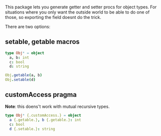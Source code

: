 This package lets you generate getter and setter procs for object types. For situations where you only want the outside world to be able to do one of those, so exporting the field doesnt do the trick.

There are two options:

## setable, getable macros

```nim
type Obj* = object
  a, b: int
  c: bool
  d: string

Obj.getable(a, b)
Obj.setable(d)
```

## customAccess pragma

**Note**: this doens't work with mutual recursive types.

```nim
type Obj* {.customAccess.} = object
  a {.getable.}, b {.getable.}: int
  c: bool
  d {.setable.}: string
```
